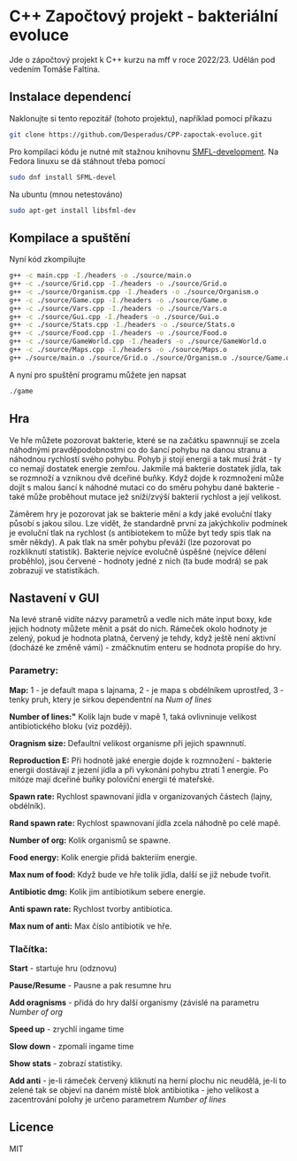 # C++ Započtový projekt - bakteriální evoluce

Jde o zápočtový projekt k C++ kurzu na mff v roce 2022/23. Udělán pod vedením Tomáše Faltína.

## Instalace dependencí

Naklonujte si tento repozitář (tohoto projektu), například pomocí příkazu
```bash
git clone https://github.com/Desperadus/CPP-zapoctak-evoluce.git
```
Pro kompilaci kódu je nutné mít stažnou knihovnu [SMFL-development](https://www.sfml-dev.org/download.php). 
Na Fedora linuxu se dá stáhnout třeba pomocí
```bash
sudo dnf install SFML-devel
```
Na ubuntu (mnou netestováno)
```bash
sudo apt-get install libsfml-dev
```
## Kompilace a spuštění

Nyní kód zkompilujte
```bash
g++ -c main.cpp -I./headers -o ./source/main.o
g++ -c ./source/Grid.cpp -I./headers -o ./source/Grid.o
g++ -c ./source/Organism.cpp -I./headers -o ./source/Organism.o
g++ -c ./source/Game.cpp -I./headers -o ./source/Game.o
g++ -c ./source/Vars.cpp -I./headers -o ./source/Vars.o
g++ -c ./source/Gui.cpp -I./headers -o ./source/Gui.o
g++ -c ./source/Stats.cpp -I./headers -o ./source/Stats.o
g++ -c ./source/Food.cpp -I./headers -o ./source/Food.o
g++ -c ./source/GameWorld.cpp -I./headers -o ./source/GameWorld.o
g++ -c ./source/Maps.cpp -I./headers -o ./source/Maps.o
g++ ./source/main.o ./source/Grid.o ./source/Organism.o ./source/Game.o ./source/Vars.o ./source/Gui.o ./source/Stats.o ./source/Food.o ./source/GameWorld.o -o game -lsfml-graphics -lsfml-window -lsfml-system
```
A nyní pro spuštění programu můžete jen napsat
```bash
./game
```

## Hra

Ve hře můžete pozorovat bakterie, které se na začátku spawnnují se zcela náhodnými pravděpodobnostmi co do šancí pohybu na danou stranu a náhodnou rychlostí svého pohybu. Pohyb ji stojí energii a tak musí žrát - ty co nemají dostatek energie zemřou. Jakmile má bakterie dostatek jídla, tak se rozmnoží a vzniknou dvě dceřiné buňky. Když dojde k rozmnožení může dojít s malou šancí k náhodné mutaci co do směru pohybu dané bakterie - také může proběhout mutace jež sníží/zvýší bakterii rychlost a její velikost.

Záměrem hry je pozorovat jak se bakterie mění a kdy jaké evoluční tlaky působí s jakou silou. Lze vidět, že standardně první za jakýchkoliv podmínek je evoluční tlak na rychlost (s antibiotekem to může byt tedy spis tlak na směr někdy). A pak tlak na směr pohybu převáží (lze pozorovat po rozkliknutí statistik). Bakterie nejvíce evolučně úspěšné (nejvíce dělení proběhlo), jsou červené - hodnoty jedné z nich (ta bude modrá) se pak zobrazují ve statistikách.


## Nastavení v GUI

Na levé straně vidíte názvy parametrů a vedle nich máte input boxy, kde jejich hodnoty můžete měnit a psát do nich. Rámeček okolo hodnoty je zelený, pokud je hodnota platná, červený je tehdy, když ještě není aktivní (docházé ke změně vámi) - zmáčknutím enteru se hodnota propíše do hry.

### Parametry:

**Map:** 1 - je default mapa s lajnama, 2 - je mapa s obdélníkem uprostřed, 3 - tenky pruh, ktery je sirkou dependentní na *Num of lines*

**Number of lines:"** Kolik lajn bude v mapě 1, taká ovlivninuje velikost antibiotického bloku (viz později).

**Oragnism size:** Defaultní velikost organisme při jejich spawnnutí.

**Reproduction E:** Při hodnotě jaké energie dojde k rozmnožení - bakterie energii dostávají z jezení jídla a při vykonání pohybu ztratí 1 energie. Po mitóze mají dceřiné buňky poloviční energii té mateřské.

**Spawn rate:** Rychlost spawnovaní jídla v organizovaných částech (lajny, obdélník).

**Rand spawn rate:** Rychlost spawnovaní jídla zcela náhodně po celé mapě.

**Number of org:** Kolik organismů se spawne.

**Food energy:** Kolik energie přidá bakteriím energie.

**Max num of food:** Když bude ve hře tolik jídla, další se již nebude tvořit.

**Antibiotic dmg:** Kolik jim antibiotikum sebere energie.

**Anti spawn rate:** Rychlost tvorby antibiotica.

**Max num of anti:** Max číslo antibiotik ve hře.

### Tlačítka:

**Start** - startuje hru (odznovu)

**Pause/Resume** - Pausne a pak resumne hru

**Add oragnisms** - přidá do hry další organismy (závislé na parametru *Number of org*

**Speed up** - zrychlí ingame time

**Slow down** - zpomalí ingame time

**Show stats** - zobrazí statistiky.

**Add anti** - je-li rámeček červený kliknutí na herní plochu nic neudělá, je-li to zelené tak se objeví na daném místě blok antibiotika - jeho velikost a zacentrování polohy je určeno parametrem *Number of lines*

## Licence

MIT
